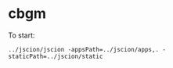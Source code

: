 cbgm
====

To start:

    ../jscion/jscion -appsPath=../jscion/apps,. -staticPath=../jscion/static

